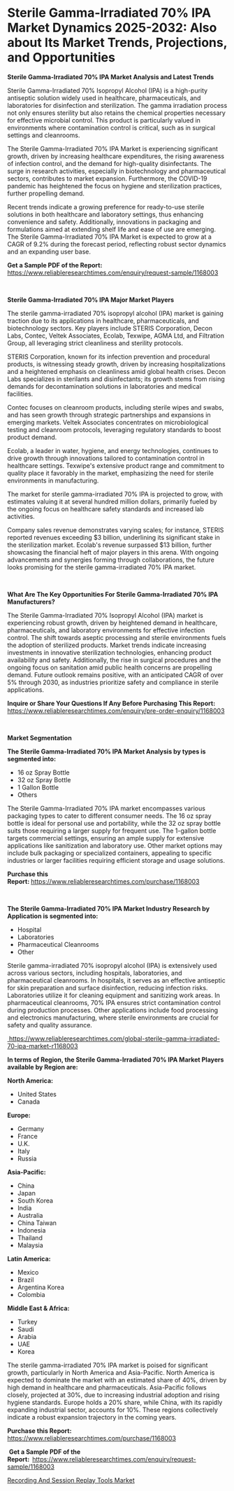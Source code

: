 <p><h1>Sterile Gamma-Irradiated 70% IPA Market Dynamics 2025-2032: Also about Its Market Trends, Projections, and Opportunities</h1></p><p><strong>Sterile Gamma-Irradiated 70% IPA Market Analysis and Latest Trends</strong></p>
<p><p>Sterile Gamma-Irradiated 70% Isopropyl Alcohol (IPA) is a high-purity antiseptic solution widely used in healthcare, pharmaceuticals, and laboratories for disinfection and sterilization. The gamma irradiation process not only ensures sterility but also retains the chemical properties necessary for effective microbial control. This product is particularly valued in environments where contamination control is critical, such as in surgical settings and cleanrooms.</p><p>The Sterile Gamma-Irradiated 70% IPA Market is experiencing significant growth, driven by increasing healthcare expenditures, the rising awareness of infection control, and the demand for high-quality disinfectants. The surge in research activities, especially in biotechnology and pharmaceutical sectors, contributes to market expansion. Furthermore, the COVID-19 pandemic has heightened the focus on hygiene and sterilization practices, further propelling demand.</p><p>Recent trends indicate a growing preference for ready-to-use sterile solutions in both healthcare and laboratory settings, thus enhancing convenience and safety. Additionally, innovations in packaging and formulations aimed at extending shelf life and ease of use are emerging. The Sterile Gamma-Irradiated 70% IPA Market is expected to grow at a CAGR of 9.2% during the forecast period, reflecting robust sector dynamics and an expanding user base.</p></p>
<p><strong>Get a Sample PDF of the Report:&nbsp;</strong> <a href="https://www.reliableresearchtimes.com/enquiry/request-sample/1168003?utm_campaign=3034&utm_medium=2&utm_source=Github&utm_content=ia&utm_term=29032025&utm_id=sterile-gamma-irradiated-70-ipa">https://www.reliableresearchtimes.com/enquiry/request-sample/1168003</a></p>
<p>&nbsp;</p>
<p><strong>Sterile Gamma-Irradiated 70% IPA Major Market Players</strong></p>
<p><p>The sterile gamma-irradiated 70% isopropyl alcohol (IPA) market is gaining traction due to its applications in healthcare, pharmaceuticals, and biotechnology sectors. Key players include STERIS Corporation, Decon Labs, Contec, Veltek Associates, Ecolab, Texwipe, AGMA Ltd, and Filtration Group, all leveraging strict cleanliness and sterility protocols.</p><p>STERIS Corporation, known for its infection prevention and procedural products, is witnessing steady growth, driven by increasing hospitalizations and a heightened emphasis on cleanliness amid global health crises. Decon Labs specializes in sterilants and disinfectants; its growth stems from rising demands for decontamination solutions in laboratories and medical facilities.</p><p>Contec focuses on cleanroom products, including sterile wipes and swabs, and has seen growth through strategic partnerships and expansions in emerging markets. Veltek Associates concentrates on microbiological testing and cleanroom protocols, leveraging regulatory standards to boost product demand. </p><p>Ecolab, a leader in water, hygiene, and energy technologies, continues to drive growth through innovations tailored to contamination control in healthcare settings. Texwipe's extensive product range and commitment to quality place it favorably in the market, emphasizing the need for sterile environments in manufacturing.</p><p>The market for sterile gamma-irradiated 70% IPA is projected to grow, with estimates valuing it at several hundred million dollars, primarily fueled by the ongoing focus on healthcare safety standards and increased lab activities. </p><p>Company sales revenue demonstrates varying scales; for instance, STERIS reported revenues exceeding $3 billion, underlining its significant stake in the sterilization market. Ecolab's revenue surpassed $13 billion, further showcasing the financial heft of major players in this arena. With ongoing advancements and synergies forming through collaborations, the future looks promising for the sterile gamma-irradiated 70% IPA market.</p></p>
<p>&nbsp;</p>
<p><strong>What Are The Key Opportunities For Sterile Gamma-Irradiated 70% IPA Manufacturers?</strong></p>
<p><p>The Sterile Gamma-Irradiated 70% Isopropyl Alcohol (IPA) market is experiencing robust growth, driven by heightened demand in healthcare, pharmaceuticals, and laboratory environments for effective infection control. The shift towards aseptic processing and sterile environments fuels the adoption of sterilized products. Market trends indicate increasing investments in innovative sterilization technologies, enhancing product availability and safety. Additionally, the rise in surgical procedures and the ongoing focus on sanitation amid public health concerns are propelling demand. Future outlook remains positive, with an anticipated CAGR of over 5% through 2030, as industries prioritize safety and compliance in sterile applications.</p></p>
<p><strong>Inquire or Share Your Questions If Any Before Purchasing This Report:</strong> <a href="https://www.reliableresearchtimes.com/enquiry/pre-order-enquiry/1168003?utm_campaign=3034&utm_medium=2&utm_source=Github&utm_content=ia&utm_term=29032025&utm_id=sterile-gamma-irradiated-70-ipa">https://www.reliableresearchtimes.com/enquiry/pre-order-enquiry/1168003</a></p>
<p>&nbsp;</p>
<p><strong>Market Segmentation</strong></p>
<p><strong>The Sterile Gamma-Irradiated 70% IPA Market Analysis by types is segmented into:</strong></p>
<p><ul><li>16 oz Spray Bottle</li><li>32 oz Spray Bottle</li><li>1 Gallon Bottle</li><li>Others</li></ul></p>
<p><p>The Sterile Gamma-Irradiated 70% IPA market encompasses various packaging types to cater to different consumer needs. The 16 oz spray bottle is ideal for personal use and portability, while the 32 oz spray bottle suits those requiring a larger supply for frequent use. The 1-gallon bottle targets commercial settings, ensuring an ample supply for extensive applications like sanitization and laboratory use. Other market options may include bulk packaging or specialized containers, appealing to specific industries or larger facilities requiring efficient storage and usage solutions.</p></p>
<p><strong>Purchase this Report:&nbsp;</strong><a href="https://www.reliableresearchtimes.com/purchase/1168003?utm_campaign=3034&utm_medium=2&utm_source=Github&utm_content=ia&utm_term=29032025&utm_id=sterile-gamma-irradiated-70-ipa">https://www.reliableresearchtimes.com/purchase/1168003</a></p>
<p>&nbsp;</p>
<p><strong>The Sterile Gamma-Irradiated 70% IPA Market Industry Research by Application is segmented into:</strong></p>
<p><ul><li>Hospital</li><li>Laboratories</li><li>Pharmaceutical Cleanrooms</li><li>Other</li></ul></p>
<p><p>Sterile gamma-irradiated 70% isopropyl alcohol (IPA) is extensively used across various sectors, including hospitals, laboratories, and pharmaceutical cleanrooms. In hospitals, it serves as an effective antiseptic for skin preparation and surface disinfection, reducing infection risks. Laboratories utilize it for cleaning equipment and sanitizing work areas. In pharmaceutical cleanrooms, 70% IPA ensures strict contamination control during production processes. Other applications include food processing and electronics manufacturing, where sterile environments are crucial for safety and quality assurance.</p></p>
<p><a href="https://www.reliableresearchtimes.com/global-sterile-gamma-irradiated-70-ipa-market-r1168003?utm_campaign=3034&utm_medium=2&utm_source=Github&utm_content=ia&utm_term=29032025&utm_id=sterile-gamma-irradiated-70-ipa">&nbsp;https://www.reliableresearchtimes.com/global-sterile-gamma-irradiated-70-ipa-market-r1168003</a></p>
<p><strong>In terms of Region, the Sterile Gamma-Irradiated 70% IPA Market Players available by Region are:</strong></p>
<p>
    <p> <strong> North America: </strong>
        <ul>
            <li>United States</li>
            <li>Canada</li>
        </ul>
        </p> 
    <p> <strong> Europe: </strong>
        <ul>
            <li>Germany</li>
            <li>France</li>
            <li>U.K.</li>
            <li>Italy</li>
            <li>Russia</li>
        </ul>
        </p> 
    <p> <strong> Asia-Pacific: </strong>
        <ul>
            <li>China</li>
            <li>Japan</li>
            <li>South Korea</li>
            <li>India</li>
            <li>Australia</li>
            <li>China Taiwan</li>
            <li>Indonesia</li>
            <li>Thailand</li>
            <li>Malaysia</li>
        </ul>
        </p> 
    <p> <strong> Latin America: </strong>
        <ul>
            <li>Mexico</li>
            <li>Brazil</li>
            <li>Argentina Korea</li>
            <li>Colombia</li>
        </ul>
        </p> 
    <p> <strong> Middle East & Africa: </strong>
        <ul>
            <li>Turkey</li>
            <li>Saudi</li>
            <li>Arabia</li>
            <li>UAE</li>
            <li>Korea</li>
        </ul>
    </p>
    </p>
<p><p>The sterile gamma-irradiated 70% IPA market is poised for significant growth, particularly in North America and Asia-Pacific. North America is expected to dominate the market with an estimated share of 40%, driven by high demand in healthcare and pharmaceuticals. Asia-Pacific follows closely, projected at 30%, due to increasing industrial adoption and rising hygiene standards. Europe holds a 20% share, while China, with its rapidly expanding industrial sector, accounts for 10%. These regions collectively indicate a robust expansion trajectory in the coming years.</p></p>
<p><strong>Purchase this Report: </strong><a href="https://www.reliableresearchtimes.com/purchase/1168003?utm_campaign=3034&utm_medium=2&utm_source=Github&utm_content=ia&utm_term=29032025&utm_id=sterile-gamma-irradiated-70-ipa">https://www.reliableresearchtimes.com/purchase/1168003</a></p>
<p>&nbsp;<strong>Get a Sample PDF of the Report:&nbsp;&nbsp;</strong><a href="https://www.reliableresearchtimes.com/enquiry/request-sample/1168003?utm_campaign=3034&utm_medium=2&utm_source=Github&utm_content=ia&utm_term=29032025&utm_id=sterile-gamma-irradiated-70-ipa">https://www.reliableresearchtimes.com/enquiry/request-sample/1168003</a></p>
<p><strong></strong></p>
<p><p><a href="https://github.com/kaddahblejc/Market-Research-Report-List-1/blob/main/recording-and-session-replay-tools-market.md?utm_campaign=3034&utm_medium=2&utm_source=Github&utm_content=ia&utm_term=29032025&utm_id=sterile-gamma-irradiated-70-ipa">Recording And Session Replay Tools Market</a></p></p>